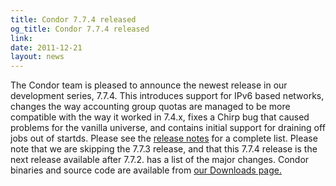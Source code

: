 ```yaml
---
title: Condor 7.7.4 released
og_title: Condor 7.7.4 released
link: 
date: 2011-12-21
layout: news
---
```


The Condor team is pleased to announce the newest release in our development series, 7.7.4.  This introduces support for IPv6 based networks, changes the way accounting group quotas are managed to be more compatible with the way it worked in 7.4.x, fixes a Chirp bug that caused problems for the vanilla universe, and contains initial  support for draining off jobs out of startds.  Please see the <a href="manual/latest-dev/9_Version_History.html">release notes</a> for a complete list.  Please note that we are skipping the 7.7.3 release, and that this 7.7.4 release is the next release available after 7.7.2.  has a list of the major changes.  Condor binaries and source code are available from <a href="downloads/">our Downloads page.</a> 
